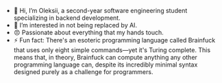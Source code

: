 - 👋 Hi, I’m Oleksii, a second-year software engineering student specializing in backend development.
- 👀 I’m interested in not being replaced by AI.
- 😠 Passionate about everything that my hands touch.
- ⚡ Fun fact: There's an esoteric programming language called Brainfuck that uses only eight simple commands—yet it's Turing complete. This means that, in theory, Brainfuck can compute anything any other programming language can, despite its incredibly minimal syntax designed purely as a challenge for programmers.

<!---
Shvoruk/Shvoruk is a ✨ special ✨ repository because its `README.md` (this file) appears on your GitHub profile.
You can click the Preview link to take a look at your changes.
--->

